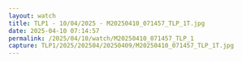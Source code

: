 ```yaml
---
layout: watch
title: TLP1 - 10/04/2025 - M20250410_071457_TLP_1T.jpg
date: 2025-04-10 07:14:57
permalink: /2025/04/10/watch/M20250410_071457_TLP_1
capture: TLP1/2025/202504/20250409/M20250410_071457_TLP_1T.jpg
---
```


